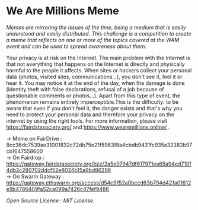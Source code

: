 # We Are Millions Meme
<i>Memes are mirroring the issues of the time, being a medium that is easily understood and easily distributed. This challenge is a competition to create a meme that reflects on one or more of the topics covered at the WAM event and can be used to spread awareness about them.</i>

Your privacy is at risk on the Internet. The main problem with the Internet is that not everything that happens on the Internet is directly and physically harmful to the people it affects. When sites or hackers collect your personal data (photos, visited sites, communications...), you don't see it, feel it or hear it. You may notice it at the end of the day, when the damage is done (identity theft with false declarations, refusal of a job because of questionable comments or photos...). Apart from this type of event, the phenomenon remains entirely imperceptible.This is the difficulty: to be aware that even if you don't feel it, the danger exists and that's why you need to protect your personal data and therefore your privacy on the internet by using the right tools. For more information, please visit https://fairdatasociety.org/ and https://www.wearemillions.online/ .

-> Meme on FairDrive : 8cc36dc7539ae31001832c72db75e21f5963f8a4cbdb9431fc935a32382b97cb1647558600 <br>
-> On Fairdrop : https://gateway.fairdatasociety.org/bzz/2a5e07947df617971ea65a94ed710f4db2c280702ddcf52e8024b15a9bd86298 <br>
-> On Swarm Gateway : https://gateway.ethswarm.org/access/d54c9152a0bccd63b794d421a01612e9b4786409fa52ca099a7426c47fef9486

<i>Open Source Licence : MIT License.</i>
